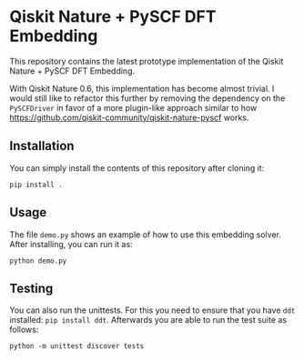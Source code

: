# Qiskit Nature + PySCF DFT Embedding

This repository contains the latest prototype implementation of the Qiskit Nature + PySCF DFT Embedding.

With Qiskit Nature 0.6, this implementation has become almost trivial.
I would still like to refactor this further by removing the dependency on the
`PySCFDriver` in favor of a more plugin-like approach similar to how
https://github.com/qiskit-community/qiskit-nature-pyscf works.

## Installation

You can simply install the contents of this repository after cloning it:
```
pip install .
```

## Usage

The file `demo.py` shows an example of how to use this embedding solver.
After installing, you can run it as:
```
python demo.py
```

## Testing

You can also run the unittests.
For this you need to ensure that you have `ddt` installed: `pip install ddt`.
Afterwards you are able to run the test suite as follows:
```
python -m unittest discover tests
```
